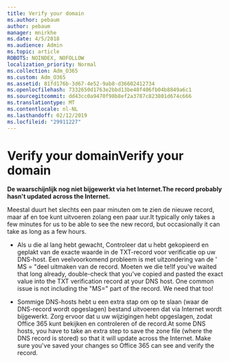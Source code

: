 ```yaml
---
title: Verify your domain
ms.author: pebaum
author: pebaum
manager: mnirkhe
ms.date: 4/5/2018
ms.audience: Admin
ms.topic: article
ROBOTS: NOINDEX, NOFOLLOW
localization_priority: Normal
ms.collection: Adm_O365
ms.custom: Adm_O365
ms.assetid: 81fd176b-3d67-4e52-9ab8-d36602412734
ms.openlocfilehash: 7332650d1763e2bbd13be48f406fb04b8849a6c1
ms.sourcegitcommit: dd43cc0a9470f98b8ef2a3787c823801d674c666
ms.translationtype: MT
ms.contentlocale: nl-NL
ms.lasthandoff: 02/12/2019
ms.locfileid: "29911227"
---
```

# <a name="verify-your-domain"></a><span data-ttu-id="2daf6-102">Verify your domain</span><span class="sxs-lookup"><span data-stu-id="2daf6-102">Verify your domain</span></span>

 <span data-ttu-id="2daf6-103">**De waarschijnlijk nog niet bijgewerkt via het Internet.**</span><span class="sxs-lookup"><span data-stu-id="2daf6-103">**The record probably hasn't updated across the Internet.**</span></span>
  
<span data-ttu-id="2daf6-104">Meestal duurt het slechts een paar minuten om te zien de nieuwe record, maar af en toe kunt uitvoeren zolang een paar uur.</span><span class="sxs-lookup"><span data-stu-id="2daf6-104">It typically only takes a few minutes for us to be able to see the new record, but occasionally it can take as long as a few hours.</span></span> 
  
- <span data-ttu-id="2daf6-p101">Als u die al lang hebt gewacht, Controleer dat u hebt gekopieerd en geplakt van de exacte waarde in de TXT-record voor verificatie op uw DNS-host. Een veelvoorkomend probleem is met uitzondering van de ' MS = "deel uitmaken van de record. Moeten we die te!</span><span class="sxs-lookup"><span data-stu-id="2daf6-p101">If you've waited that long already, double-check that you've copied and pasted the exact value into the TXT verification record at your DNS host. One common issue is not including the "MS=" part of the record. We need that too!</span></span>
    
- <span data-ttu-id="2daf6-p102">Sommige DNS-hosts hebt u een extra stap om op te slaan (waar de DNS-record wordt opgeslagen) bestand uitvoeren dat via Internet wordt bijgewerkt. Zorg ervoor dat u uw wijzigingen hebt opgeslagen, zodat Office 365 kunt bekijken en controleren of de record.</span><span class="sxs-lookup"><span data-stu-id="2daf6-p102">At some DNS hosts, you have to take an extra step to save the zone file (where the DNS record is stored) so that it will update across the Internet. Make sure you've saved your changes so Office 365 can see and verify the record.</span></span>
    

